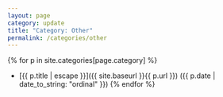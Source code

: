 ```yaml
---
layout: page
category: update
title: "Category: Other"
permalink: /categories/other
---
```


{% for p in site.categories[page.category] %}
- [{{ p.title | escape }}]({{ site.baseurl }}{{ p.url }}) ({{ p.date | date_to_string: "ordinal" }})
{% endfor %}